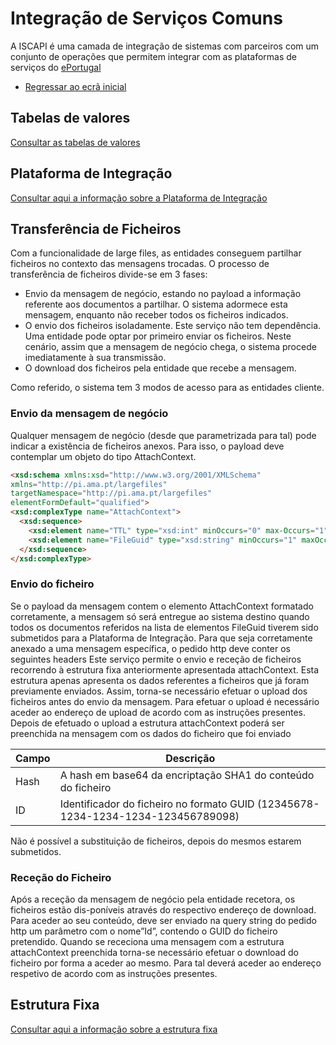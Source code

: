 # Integração de Serviços Comuns
A ISCAPI é uma camada de integração de sistemas com parceiros com um conjunto de operações que permitem integrar com as plataformas de serviços do [ePortugal](https://ePortugal.gov.pt)

- [Regressar ao ecrã inicial](../)

## Tabelas de valores
[Consultar as tabelas de valores](..\tabeladevalores)

## Plataforma de Integração
[Consultar aqui a informação sobre a Plataforma de Integração](..\iap)

## Transferência de Ficheiros
Com a funcionalidade de large files, as entidades conseguem partilhar ficheiros no contexto das mensagens trocadas.
O processo de transferência de ficheiros divide-se em 3 fases:
*	Envio da mensagem de negócio, estando no payload a informação referente aos documentos a partilhar. O sistema adormece esta mensagem, enquanto não receber todos os ficheiros indicados.
*	O envio dos ficheiros isoladamente. Este serviço não tem dependência. Uma entidade pode optar por primeiro enviar os ficheiros. Neste cenário, assim que a mensagem de negócio chega, o sistema procede imediatamente à sua transmissão.
*	O download dos ficheiros pela entidade que recebe a mensagem.

Como referido, o sistema tem 3 modos de acesso para as entidades cliente.

###	Envio da mensagem de negócio
Qualquer mensagem de negócio (desde que parametrizada para tal) pode indicar a existência de ficheiros anexos. Para isso, o payload deve contemplar um objeto do tipo AttachContext.

```markdown
<xsd:schema xmlns:xsd="http://www.w3.org/2001/XMLSchema"
xmlns="http://pi.ama.pt/largefiles"
targetNamespace="http://pi.ama.pt/largefiles"
elementFormDefault="qualified">
<xsd:complexType name="AttachContext">
  <xsd:sequence>
    <xsd:element name="TTL" type="xsd:int" minOccurs="0" max-Occurs="1" default="30"/>
    <xsd:element name="FileGuid" type="xsd:string" minOccurs="1" maxOccurs="unbounded"/>
  </xsd:sequence>
</xsd:complexType>
```

###	Envio do ficheiro

Se o payload da mensagem contem o elemento AttachContext formatado corretamente, a mensagem só será entregue ao sistema destino quando todos os documentos referidos na lista de elementos FileGuid tiverem sido submetidos para a Plataforma de Integração.
Para que seja corretamente anexado a uma mensagem específica, o pedido http deve conter os seguintes headers
Este serviço permite o envio e receção de ficheiros recorrendo à estrutura fixa anteriormente apresentada attachContext.
Esta estrutura apenas apresenta os dados referentes a ficheiros que já foram previamente enviados.
Assim, torna-se necessário efetuar o upload dos ficheiros antes do envio da mensagem.
Para efetuar o upload é necessário aceder ao endereço de upload de acordo com as instruções presentes.
Depois de efetuado o upload a estrutura attachContext poderá ser preenchida na mensagem com os dados do ficheiro que foi enviado

|Campo| Descrição |
|------------ | ------------|
|Hash|A hash em base64 da encriptação SHA1 do conteúdo do ficheiro|
|ID|Identificador do ficheiro no formato GUID (12345678-1234-1234-1234-123456789098)|

Não é possível a substituição de ficheiros, depois do mesmos estarem submetidos.

###	Receção do Ficheiro
Após a receção da mensagem de negócio pela entidade recetora, os ficheiros estão dis-poníveis através do respectivo endereço de download.
Para aceder ao seu conteúdo, deve ser enviado na query string do pedido http um parâmetro com o nome”Id”, contendo o GUID do ficheiro pretendido.
Quando se receciona uma mensagem com a estrutura attachContext preenchida torna-se necessário efetuar o download do ficheiro por forma a aceder ao mesmo. Para tal deverá aceder ao endereço respetivo de acordo com as instruções presentes.



## Estrutura Fixa
[Consultar aqui a informação sobre a estrutura fixa](..|EstruturaFixa)
